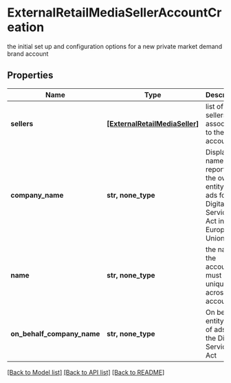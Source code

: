 # ExternalRetailMediaSellerAccountCreation

the initial set up and configuration options for a new private market demand brand account

## Properties
Name | Type | Description | Notes
------------ | ------------- | ------------- | -------------
**sellers** | [**[ExternalRetailMediaSeller]**](ExternalRetailMediaSeller.md) | list of sellers to associate to the new account | 
**company_name** | **str, none_type** | Display name for reporting the owning entity of ads for the Digital Services Act in the European Union | [optional] 
**name** | **str, none_type** | the name of the account, must be unique across all accounts | [optional] 
**on_behalf_company_name** | **str, none_type** | On behalf entity name of ads for the Digital Services Act | [optional] 

[[Back to Model list]](../README.md#documentation-for-models) [[Back to API list]](../README.md#documentation-for-api-endpoints) [[Back to README]](../README.md)


